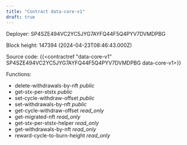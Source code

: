```yaml
---
title: "Contract data-core-v1"
draft: true
---
```

Deployer: SP4SZE494VC2YC5JYG7AYFQ44F5Q4PYV7DVMDPBG


 



Block height: 147394 (2024-04-23T08:46:43.000Z)

Source code: {{<contractref "data-core-v1" SP4SZE494VC2YC5JYG7AYFQ44F5Q4PYV7DVMDPBG data-core-v1>}}

Functions:

* delete-withdrawals-by-nft _public_
* get-stx-per-ststx _public_
* set-cycle-withdraw-offset _public_
* set-withdrawals-by-nft _public_
* get-cycle-withdraw-offset _read_only_
* get-migrated-nft _read_only_
* get-stx-per-ststx-helper _read_only_
* get-withdrawals-by-nft _read_only_
* reward-cycle-to-burn-height _read_only_
